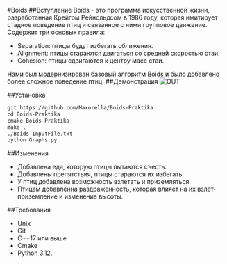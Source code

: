 #Boids
##Вступление
Boids - это программа искусственной жизни, разработанная Крейгом Рейнольдсом в 1986 году, которая имитирует стадное поведение птиц и связанное с ними групповое движение.
Содержит три основых правила:
- Separation: птицы будут избегать сближения.
- Alignment: птицы стараются двигаться со средней скоростью стаи.
- Cohesion: птицы сдвигаются к центру масс стаи.

Нами был модернизирован базовый алгоритм Boids и было добавлено более сложное поведение птиц.
##Демонстрация
![OUT](https://github.com/Maxorella/Boids-Praktika/assets/90093089/9c025d3d-faa4-422e-9eb8-2995be086a71)

##Установка
```html
git https://github.com/Maxorella/Boids-Praktika
cd Boids-Praktika
cmake Boids-Praktika
make .
./Boids InputFile.txt
python Graphs.py
```
##Изменения
- Добавлена еда, которую птицы пытаются съесть.
- Добавлены препятствия, птицы стараются их избегать.
- У птиц добавлена возможность взлетать и приземляться.
- Птицам добавленна раздраженность, которая влияет на их взлёт-приземление и изменение высоты.

##Требования
- Unix
- Git
- C++17 или выше
- Cmake
- Python 3.12.
